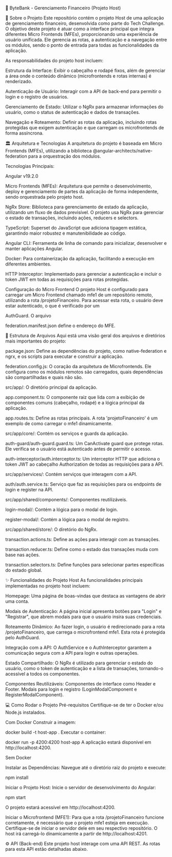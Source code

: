 🚀 ByteBank - Gerenciamento Financeiro (Projeto Host)

🎯 Sobre o Projeto
Este repositório contém o projeto Host de uma aplicação de gerenciamento financeiro, desenvolvida como parte do Tech Challenge. O objetivo deste projeto é atuar como a interface principal que integra diferentes Micro Frontends (MFEs), proporcionando uma experiência de usuário unificada. Ele gerencia as rotas, a autenticação e a navegação entre os módulos, sendo o ponto de entrada para todas as funcionalidades da aplicação.

As responsabilidades do projeto host incluem:

Estrutura da Interface: Exibir o cabeçalho e rodapé fixos, além de gerenciar a área onde o conteúdo dinâmico (microfrontends e rotas internas) é renderizado.

Autenticação de Usuário: Interagir com a API de back-end para permitir o login e o registro de usuários.

Gerenciamento de Estado: Utilizar o NgRx para armazenar informações do usuário, como o status de autenticação e dados de transações.

Navegação e Roteamento: Definir as rotas da aplicação, incluindo rotas protegidas que exigem autenticação e que carregam os microfrontends de forma assíncrona.


🏛️ Arquitetura e Tecnologias
A arquitetura do projeto é baseada em Micro Frontends (MFEs), utilizando a biblioteca @angular-architects/native-federation para a orquestração dos módulos.

Tecnologias Principais:

Angular v19.2.0 

Micro Frontends (MFEs): Arquitetura que permite o desenvolvimento, deploy e gerenciamento de partes da aplicação de forma independente, sendo orquestrada pelo projeto host.

NgRx Store: Biblioteca para gerenciamento de estado da aplicação, utilizando um fluxo de dados previsível. O projeto usa NgRx para gerenciar o estado de transações, incluindo ações, reducers e selectors.

TypeScript: Superset do JavaScript que adiciona tipagem estática, garantindo maior robustez e manutenibilidade ao código.

Angular CLI: Ferramenta de linha de comando para inicializar, desenvolver e manter aplicações Angular.

Docker: Para containerização da aplicação, facilitando a execução em diferentes ambientes.

HTTP Interceptor: Implementado para gerenciar a autenticação e incluir o token JWT em todas as requisições para rotas protegidas.

Configuração do Micro Frontend
O projeto Host é configurado para carregar um Micro Frontend chamado mfe1 de um repositório remoto, utilizando a rota /projetoFinanceiro. Para acessar esta rota, o usuário deve estar autenticado, o que é verificado por um 

AuthGuard. O arquivo 

federation.manifest.json define o endereço do MFE.


📁 Estrutura de Arquivos 
Aqui está uma visão geral dos arquivos e diretórios mais importantes do projeto:

package.json: Define as dependências do projeto, como native-federation e ngrx, e os scripts para executar e construir a aplicação.

federation.config.js: O coração da arquitetura de Microfrontends. Ele configura como os módulos remotos são carregados, quais dependências são compartilhadas e quais não são.

src/app/: O diretório principal da aplicação.

app.component.ts: O componente raiz que lida com a exibição de componentes comuns (cabeçalho, rodapé) e a lógica principal da aplicação.

app.routes.ts: Define as rotas principais. A rota 'projetoFinanceiro' é um exemplo de como carregar o mfe1 dinamicamente.

src/app/core/: Contém os serviços e guards da aplicação.

auth-guard/auth-guard.guard.ts: Um CanActivate guard que protege rotas. Ele verifica se o usuário está autenticado antes de permitir o acesso.

auth-interceptor/auth.interceptor.ts: Um interceptor HTTP que adiciona o token JWT ao cabeçalho Authorization de todas as requisições para a API.

src/app/services/: Contém serviços que interagem com a API.

auth/auth.service.ts: Serviço que faz as requisições para os endpoints de login e register na API.

src/app/shared/components/: Componentes reutilizáveis.

login-modal/: Contém a lógica para o modal de login.

register-modal/: Contém a lógica para o modal de registro.

src/app/shared/store/: O diretório do NgRx.

transaction.actions.ts: Define as ações para interagir com as transações.

transaction.reducer.ts: Define como o estado das transações muda com base nas ações.

transaction.selectors.ts: Define funções para selecionar partes específicas do estado global.


✨ Funcionalidades do Projeto Host
As funcionalidades principais implementadas no projeto host incluem:

Homepage: Uma página de boas-vindas que destaca as vantagens de abrir uma conta.

Modais de Autenticação: A página inicial apresenta botões para "Login" e "Registrar", que abrem modais para que o usuário insira suas credenciais.

Roteamento Dinâmico: Ao fazer login, o usuário é redirecionado para a rota /projetoFinanceiro, que carrega o microfrontend mfe1. Esta rota é protegida pelo AuthGuard.

Integração com a API: O AuthService e o AuthInterceptor garantem a comunicação segura com a API para login e outras operações.

Estado Compartilhado: O NgRx é utilizado para gerenciar o estado do usuário, como o token de autenticação e a lista de transações, tornando-o acessível a todos os componentes.

Componentes Reutilizáveis: Componentes de interface como Header e Footer. Modais para login e registro (LoginModalComponent e RegisterModalComponent).


💻 Como Rodar o Projeto
Pré-requisitos
Certifique-se de ter o Docker e/ou Node.js instalados.

Com Docker
Construir a imagem:

docker build -t host-app .
Executar o container:

docker run -p 4200:4200 host-app
A aplicação estará disponível em http://localhost:4200.

Sem Docker

Instalar as Dependências: Navegue até o diretório raiz do projeto e execute:

npm install

Iniciar o Projeto Host: Inicie o servidor de desenvolvimento do Angular:

npm start

O projeto estará acessível em http://localhost:4200.

Iniciar o Microfrontend (MFE1): Para que a rota /projetoFinanceiro funcione corretamente, é necessário que o projeto mfe1 esteja em execução. Certifique-se de iniciar o servidor dele em seu respectivo repositório. O host irá carregá-lo dinamicamente a partir de http://localhost:4201.

⚙️ API (Back-end)
Este projeto host interage com uma API REST. As rotas para esta API estão detalhadas abaixo.
